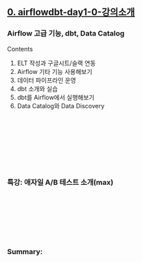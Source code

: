 ## <u>0. airflowdbt-day1-0-강의소개</u>

### Airflow 고급 기능, dbt, Data Catalog

Contents

1. ELT 작성과 구글시트/슬랙 연동
2. Airflow 기타 기능 사용해보기
3. 데이터 파이프라인 운영
4. dbt 소개와 실습
5. dbt를 Airflow에서 실행해보기
6. Data Catalog와 Data Discovery

<br>

<br>
<br>
<br>
<br>
<br>
<br>

### 특강: 애자일 A/B 테스트 소개(max)

<br>
<br>
<br>
<br>
<br>
<br>

### **Summary**:

<br>
<br>
<br>
<br>
<br>
<br>
